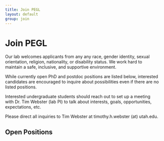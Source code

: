 ```yaml
---
title: Join PEGL
layout: default
group: join
---
```


# Join PEGL
Our lab welcomes applicants from any any race, gender identity, sexual orientation, religion, nationality, or disability status. We work hard to maintain a safe, inclusive, and supportive environment.

While currently open PhD and postdoc positions are listed below, interested candidates
are encouraged to inquire about possibilities even if there are no listed positions.

Interested undergraduate students should reach out to set up a meeting with Dr. Tim Webster (lab PI) to
talk about interests, goals, opportunities, expectations, etc.

Please direct all inquiries to Tim Webster at timothy.h.webster (at) utah.edu.

## Open Positions
